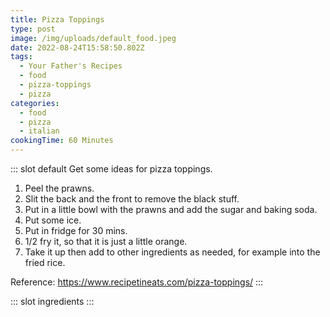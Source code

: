 ```yaml
---
title: Pizza Toppings
type: post
image: /img/uploads/default_food.jpeg
date: 2022-08-24T15:58:50.802Z
tags:
  - Your Father's Recipes
  - food
  - pizza-toppings
  - pizza
categories:
  - food
  - pizza
  - italian
cookingTime: 60 Minutes
---
```

::: slot default
Get some ideas for pizza toppings.
<!-- more -->
1. Peel the prawns.
2. Slit the back and the front to remove the black stuff.
3. Put in a little bowl with the prawns and add the sugar and baking soda.
4. Put some ice.
5. Put in fridge for 30 mins.
6. 1/2 fry it, so that it is just a little orange.
7. Take it up then add to other ingredients as needed, for example into the fried rice.

Reference: 
https://www.recipetineats.com/pizza-toppings/
:::

::: slot ingredients
:::